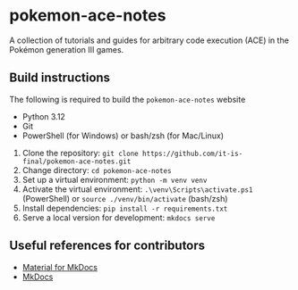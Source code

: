 # pokemon-ace-notes
A collection of tutorials and guides for arbitrary code execution (ACE) in the Pokémon generation III games.

## Build instructions
The following is required to build the `pokemon-ace-notes` website
- Python 3.12
- Git
- PowerShell (for Windows) or bash/zsh (for Mac/Linux)

1. Clone the repository: `git clone https://github.com/it-is-final/pokemon-ace-notes.git`
2. Change directory: `cd pokemon-ace-notes`
3. Set up a virtual environment: `python -m venv venv`
4. Activate the virtual environment: `.\venv\Scripts\activate.ps1` (PowerShell) or `source ./venv/bin/activate` (bash/zsh)
5. Install dependencies: `pip install -r requirements.txt`
6. Serve a local version for development: `mkdocs serve`

## Useful references for contributors
- [Material for MkDocs](https://squidfunk.github.io/mkdocs-material/)
- [MkDocs](https://www.mkdocs.org/)

